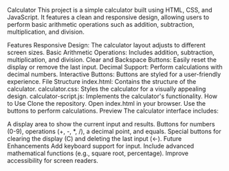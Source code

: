 Calculator
This project is a simple calculator built using HTML, CSS, and JavaScript. It features a clean and responsive design, allowing users to perform basic arithmetic operations such as addition, subtraction, multiplication, and division.

Features
Responsive Design: The calculator layout adjusts to different screen sizes.
Basic Arithmetic Operations: Includes addition, subtraction, multiplication, and division.
Clear and Backspace Buttons: Easily reset the display or remove the last input.
Decimal Support: Perform calculations with decimal numbers.
Interactive Buttons: Buttons are styled for a user-friendly experience.
File Structure
index.html: Contains the structure of the calculator.
calculator.css: Styles the calculator for a visually appealing design.
calculator-script.js: Implements the calculator's functionality.
How to Use
Clone the repository.
Open index.html in your browser.
Use the buttons to perform calculations.
Preview
The calculator interface includes:

A display area to show the current input and results.
Buttons for numbers (0-9), operations (+, -, *, /), a decimal point, and equals.
Special buttons for clearing the display (C) and deleting the last input (←).
Future Enhancements
Add keyboard support for input.
Include advanced mathematical functions (e.g., square root, percentage).
Improve accessibility for screen readers.
